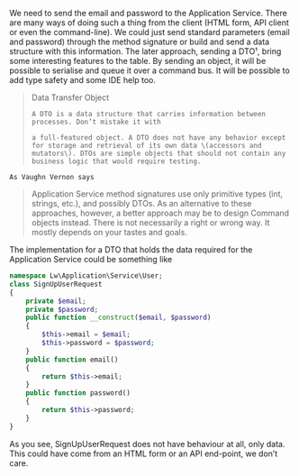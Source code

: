 We need to send the email and password to the Application Service. There are many ways of doing such a thing from the client \(HTML form, API client or even the command-line\). We could just send standard parameters \(email and password\) through the method signature or build and send a data structure with this information. The later approach, sending a DTO¹, bring some interesting features to the table. By sending an object, it will be possible to serialise and queue it over a command bus. It will be possible to add type safety and some IDE help too.

> Data Transfer Object
>
>     A DTO is a data structure that carries information between processes. Don’t mistake it with
>
>     a full-featured object. A DTO does not have any behavior except for storage and retrieval of its own data \(accessors and mutators\). DTOs are simple objects that should not contain any business logic that would require testing.

    As Vaughn Vernon says



> Application Service method signatures use only primitive types \(int, strings, etc.\), and possibly DTOs. As an alternative to these approaches, however, a better approach may be to design Command objects instead. There is not necessarily a right or wrong way. It mostly depends on your tastes and goals.



The implementation for a DTO that holds the data required for the Application Service could be something like

```php
namespace Lw\Application\Service\User;
class SignUpUserRequest
{
    private $email;
    private $password;
    public function __construct($email, $password)
    {
        $this->email = $email;
        $this->password = $password;
    }
    public function email()
    {
        return $this->email;
    }
    public function password()
    {
        return $this->password;
    }
}
```

As you see, SignUpUserRequest does not have behaviour at all, only data. This could have come from an HTML form or an API end-point, we don’t care.



